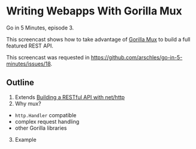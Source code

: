 # Writing Webapps With Gorilla Mux

Go in 5 Minutes, episode 3.

This screencast shows how to take advantage of [Gorilla Mux](https://github.com/gorilla/mux) to build a full featured REST API.

This screencast was requested in https://github.com/arschles/go-in-5-minutes/issues/18.

## Outline

1. Extends [Building a RESTful API with net/http](https://github.com/arschles/go-in-5-minutes/tree/master/episode1)
2. Why mux?
  - `http.Handler` compatible
  - complex request handling
  - other Gorilla libraries
3. Example
